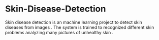 # Skin-Disease-Detection
Skin disease detection is an machine learning project to detect skin diseases from images . The system is trained to recognized different skin problems analyzing many pictures of unhealthy skin .
